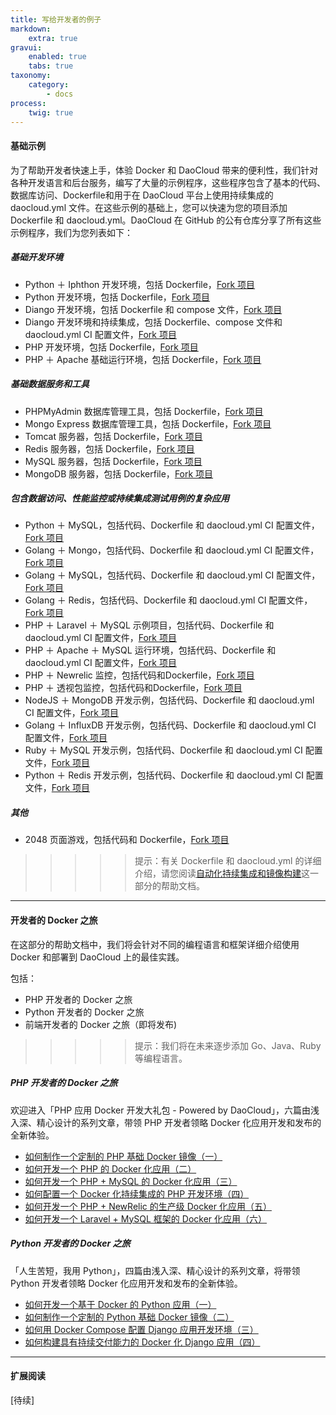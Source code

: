 ```yaml
---
title: 写给开发者的例子
markdown:
    extra: true
gravui:
    enabled: true
    tabs: true
taxonomy:
    category:
        - docs
process:
    twig: true
---
```


<!--这篇也不需要修改了-->


#### 基础示例

为了帮助开发者快速上手，体验 Docker 和 DaoCloud 带来的便利性，我们针对各种开发语言和后台服务，编写了大量的示例程序，这些程序包含了基本的代码、数据库访问、Dockerfile和用于在 DaoCloud 平台上使用持续集成的 daocloud.yml 文件。在这些示例的基础上，您可以快速为您的项目添加 Dockerfile 和 daocloud.yml。DaoCloud 在 GitHub 的公有仓库分享了所有这些示例程序，我们为您列表如下：

##### 基础开发环境
+ Python ＋ Iphthon 开发环境，包括 Dockerfile，[Fork 项目](https://github.com/DaoCloud/python-ipython-notebook) 
+ Python 开发环境，包括 Dockerfile，[Fork 项目](https://github.com/DaoCloud/python-sample-base-image)  
+ Diango 开发环境，包括 Dockerfile 和 compose 文件，[Fork 项目 ](https://github.com/DaoCloud/python-django-sample)
+ Diango 开发环境和持续集成，包括 Dockerfile、compose 文件和 daocloud.yml CI 配置文件，[Fork 项目](https://github.com/DaoCloud/python-django-cd-sample)
+ PHP 开发环境，包括 Dockerfile，[Fork 项目](https://github.com/DaoCloud/php-sample) 
+ PHP ＋ Apache 基础运行环境，包括 Dockerfile，[Fork 项目](https://github.com/DaoCloud/php-apache-image) 

##### 基础数据服务和工具
+ PHPMyAdmin 数据库管理工具，包括 Dockerfile，[Fork 项目](https://github.com/DaoCloud/phpmyadmin/blob/master/Dockerfile) 
+ Mongo Express 数据库管理工具，包括 Dockerfile，[Fork 项目](https://github.com/DaoCloud/dao-mongo-express) 
+ Tomcat 服务器，包括 Dockerfile，[Fork 项目](https://github.com/DaoCloud/dao-tomcat)
+ Redis 服务器，包括 Dockerfile，[Fork 项目](https://github.com/DaoCloud/dao-redis)
+ MySQL 服务器，包括 Dockerfile，[Fork 项目](https://github.com/DaoCloud/dao-mysql)
+ MongoDB 服务器，包括 Dockerfile，[Fork 项目](https://github.com/DaoCloud/dao-mongodb)

##### 包含数据访问、性能监控或持续集成测试用例的复杂应用
+ Python ＋ MySQL，包括代码、Dockerfile 和 daocloud.yml CI 配置文件，[Fork 项目](https://github.com/DaoCloud/python-mysql-sample) 
+ Golang ＋ Mongo，包括代码、Dockerfile 和 daocloud.yml CI 配置文件，[Fork 项目](https://github.com/DaoCloud/golang-mongo-sample) 
+ Golang ＋ MySQL，包括代码、Dockerfile 和 daocloud.yml CI 配置文件，[Fork 项目](https://github.com/DaoCloud/golang-mysql-sample) 
+ Golang ＋ Redis，包括代码、Dockerfile 和 daocloud.yml CI 配置文件，[Fork 项目](https://github.com/DaoCloud/golang-redis-sample) 
+ PHP ＋ Laravel ＋ MySQL 示例项目，包括代码、Dockerfile 和 daocloud.yml CI 配置文件，[Fork 项目](https://github.com/DaoCloud/php-laravel-mysql-sample) 
+ PHP ＋ Apache ＋ MySQL 运行环境，包括代码、Dockerfile 和 daocloud.yml CI 配置文件，[Fork 项目](https://github.com/DaoCloud/php-apache-mysql-sample)
+ PHP ＋ Newrelic 监控，包括代码和Dockerfile，[Fork 项目](https://github.com/DaoCloud/php-newrelic-sample)
+ PHP ＋ 透视包监控，包括代码和Dockerfile，[Fork 项目](https://github.com/DaoCloud/php-toushibao-sample)
+ NodeJS ＋ MongoDB 开发示例，包括代码、Dockerfile 和 daocloud.yml CI 配置文件，[Fork 项目](https://github.com/DaoCloud/node-mongo-sample)
+ Golang ＋ InfluxDB 开发示例，包括代码、Dockerfile 和 daocloud.yml CI 配置文件，[Fork 项目](https://github.com/DaoCloud/golang-influxdb-sample)
+ Ruby ＋ MySQL 开发示例，包括代码、Dockerfile 和 daocloud.yml CI 配置文件，[Fork 项目](https://github.com/DaoCloud/ruby-mysql-sample)
+ Python ＋ Redis 开发示例，包括代码、Dockerfile 和 daocloud.yml CI 配置文件，[Fork 项目](https://github.com/DaoCloud/python-redis-sample)

##### 其他
+ 2048 页面游戏，包括代码和 Dockerfile，[Fork 项目 ](https://github.com/DaoCloud/dao-2048)

>>>>> 提示：有关 Dockerfile 和 daocloud.yml 的详细介绍，请您阅读[自动化持续集成和镜像构建](../../ci-image-build)这一部分的帮助文档。

---

#### 开发者的 Docker 之旅

在这部分的帮助文档中，我们将会针对不同的编程语言和框架详细介绍使用 Docker 和部署到 DaoCloud 上的最佳实践。

包括：
+ PHP 开发者的 Docker 之旅
+ Python 开发者的 Docker 之旅
+ 前端开发者的 Docker 之旅（即将发布)

>>>>> 提示：我们将在未来逐步添加 Go、Java、Ruby 等编程语言。

##### PHP 开发者的 Docker 之旅

欢迎进入「PHP 应用 Docker 开发大礼包 - Powered by DaoCloud」，六篇由浅入深、精心设计的系列文章，带领 PHP 开发者领略 Docker 化应用开发和发布的全新体验。

* [如何制作一个定制的 PHP 基础 Docker 镜像（一）](http://open.daocloud.io/ru-he-zhi-zuo-yi-ge-ding-zhi-de-php-ji-chu-docker-jing-xiang/)
* [如何开发一个 PHP 的 Docker 化应用（二）](http://open.daocloud.io/ru-he-kai-fa-yi-ge-php-de-docker-hua-ying-yong/)
* [如何开发一个 PHP + MySQL 的 Docker 化应用（三）](http://open.daocloud.io/ru-he-kai-fa-yi-ge-php-mysql-de-docker-hua-ying-yong/)
* [如何配置一个 Docker 化持续集成的 PHP 开发环境（四）](http://open.daocloud.io/ru-he-pei-zhi-yi-ge-docker-hua-chi-xu-ji-cheng-de-php-kai-fa-huan-jing/)
* [如何开发一个 PHP + NewRelic 的生产级 Docker 化应用（五）](http://open.daocloud.io/ru-he-kai-fa-yi-ge-php-newrelic-de-sheng-chan-ji-docker-hua-ying-yong/)
* [如何开发一个 Laravel + MySQL 框架的 Docker 化应用（六）](http://open.daocloud.io/ru-he-kai-fa-yi-ge-laravel-mysql-kuang-jia-de-docker-hua-ying-yong/)

##### Python 开发者的 Docker 之旅

「人生苦短，我用 Python」，四篇由浅入深、精心设计的系列文章，将带领 Python 开发者领略 Docker 化应用开发和发布的全新体验。

* [如何开发一个基于 Docker 的 Python 应用（一）](http://open.daocloud.io/ru-he-kai-fa-yi-ge-ji-yu-docker-de-python-ying-yong/)
* [如何制作一个定制的 Python 基础 Docker 镜像（二）](http://open.daocloud.io/ru-he-zhi-zuo-yi-ge-ding-zhi-de-python-ji-chu-docker-jing-xiang/)
* [如何用 Docker Compose 配置 Django 应用开发环境（三）](http://open.daocloud.io/ru-he-yong-docker-compose-pei-zhi-django-ying-yong-kai-fa-huan-jing/)
* [如何构建具有持续交付能力的 Docker 化 Django 应用（四）](http://open.daocloud.io/ru-he-gou-jian-ju-you-chi-xu-jiao-fu-neng-li-de-docker-hua-django-ying-yong/)

---
#### 扩展阅读

[待续]